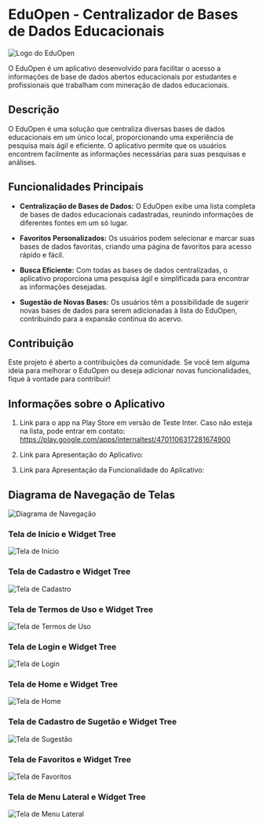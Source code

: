 # EduOpen - Centralizador de Bases de Dados Educacionais

![Logo do EduOpen](https://github.com/nefif/EduOpen/blob/main/edu_open/rep/logo%20(2).png?raw=true)

O EduOpen é um aplicativo desenvolvido para facilitar o acesso a informações de base de dados abertos educacionais por estudantes e profissionais que trabalham com mineração de dados educacionais.

## Descrição

O EduOpen é uma solução que centraliza diversas bases de dados educacionais em um único local, proporcionando uma experiência de pesquisa mais ágil e eficiente. O aplicativo permite que os usuários encontrem facilmente as informações necessárias para suas pesquisas e análises.

## Funcionalidades Principais

- **Centralização de Bases de Dados:** O EduOpen exibe uma lista completa de bases de dados educacionais cadastradas, reunindo informações de diferentes fontes em um só lugar.

- **Favoritos Personalizados:** Os usuários podem selecionar e marcar suas bases de dados favoritas, criando uma página de favoritos para acesso rápido e fácil.

- **Busca Eficiente:** Com todas as bases de dados centralizadas, o aplicativo proporciona uma pesquisa ágil e simplificada para encontrar as informações desejadas.

- **Sugestão de Novas Bases:** Os usuários têm a possibilidade de sugerir novas bases de dados para serem adicionadas à lista do EduOpen, contribuindo para a expansão contínua do acervo.


## Contribuição

Este projeto é aberto a contribuições da comunidade. Se você tem alguma ideia para melhorar o EduOpen ou deseja adicionar novas funcionalidades, fique à vontade para contribuir!

## Informações sobre o Aplicativo

1. Link para o app na Play Store em versão de Teste Inter. Caso não esteja na lista, pode entrar em contato: https://play.google.com/apps/internaltest/4701106317281674900

2. Link para Apresentação do Aplicativo:

3. Link para Apresentação da Funcionalidade do Aplicativo:


## Diagrama de Navegação de Telas
![Diagrama de Navegação](https://github.com/nefif/EduOpen/blob/main/edu_open/rep/Fluxo_Navegacao.drawio.png?raw=true)


### Tela de Início e Widget Tree
![Tela de Início](https://raw.githubusercontent.com/nefif/EduOpen/main/edu_open/rep/01%20-%20Tela%20de%20In%C3%ADcio_Widget.png)

### Tela de Cadastro e Widget Tree
![Tela de Cadastro](https://raw.githubusercontent.com/nefif/EduOpen/main/edu_open/rep/02%20-%20Tela%20de%20Cadastro_Widget.png)

### Tela de Termos de Uso e Widget Tree
![Tela de Termos de Uso](https://raw.githubusercontent.com/nefif/EduOpen/main/edu_open/rep/03%20-%20Tela%20de%20Termos%20de%20Uso_Widget.png)

### Tela de Login e Widget Tree
![Tela de Login](https://github.com/nefif/EduOpen/blob/main/edu_open/rep/04%20-%20Tela%20de%20Login_Widget.png?raw=true)

### Tela de Home e Widget Tree
![Tela de Home](https://github.com/nefif/EduOpen/blob/main/edu_open/rep/05%20-%20Tela%20de%20Home_Widget.png?raw=true)

### Tela de Cadastro de Sugetão e Widget Tree
![Tela de Sugestão](https://github.com/nefif/EduOpen/blob/main/edu_open/rep/06%20-%20Tela%20de%20Cadastro%20de%20Sugest%C3%A3o_Tree.png?raw=true)

### Tela de Favoritos e Widget Tree
![Tela de Favoritos](https://github.com/nefif/EduOpen/blob/main/edu_open/rep/07%20-%20Tela%20de%20Favoritos_Tree.png?raw=true)

### Tela de Menu Lateral e Widget Tree
![Tela de Menu Lateral](https://github.com/nefif/EduOpen/blob/main/edu_open/rep/08%20-%20Tela%20de%20Menu%20Lateral_Widget.png?raw=true)








